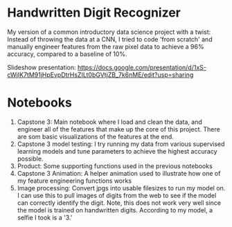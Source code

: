 # Handwritten Digit Recognizer

My version of a common introductory data science project with a twist: Instead of throwing the data at a CNN, I tried to code 'from scratch' and manually engineer features from the raw pixel data to achieve a 96% accuracy, compared to a baseline of 10%.

Slideshow presentation:
https://docs.google.com/presentation/d/1xS-cWjIK7tM91jHpEvpDtrHsZILt0bGVtjZB_7k6nME/edit?usp=sharing

# Notebooks
1. Capstone 3: Main notebook where I load and clean the data, and engineer all of the features that make up the core of this project. There are som basic visualizations of the features at the end.
2. Capstone 3 model testing: I try running my data from various supervised learning models and tune parameters to achieve the highest accuracy possible.
3. Product: Some supporting functions used in the previous notebooks
4. Capstone 3 Animation: A helper animation used to illustrate how one of my feature engineering functions works
5. Image processing: Convert jpgs into usable filesizes to run my model on. I can use this to pull images of digits from the web to see if the model can correctly identify the digit. Note, this does not work very well since the model is trained on handwritten digits. According to my model, a selfie I took is a '3.'
